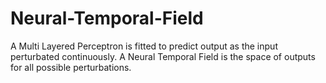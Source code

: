 # Neural-Temporal-Field
A Multi Layered Perceptron is fitted to predict output as the input perturbated continuously. A Neural Temporal Field is the space of outputs for all possible perturbations.
